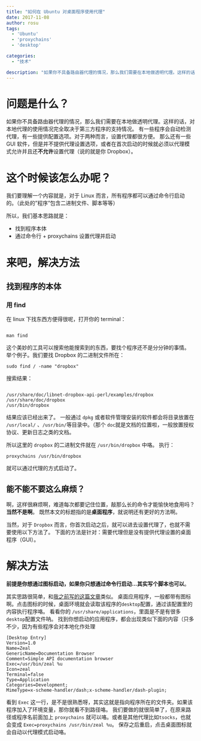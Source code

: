 ```yaml
---
title: "如何在 Ubuntu 对桌面程序使用代理"
date: 2017-11-08
author: rosu
tags:
  - 'Ubuntu'
  - 'proxychains'
  - 'desktop'

categories:
  - "技术"

description: "如果你不具备路由器代理的情况，那么我们需要在本地做透明代理。这样的话，对本地代理的使用情况完全取决于第三方程序的支持情况..."
---
```


# 问题是什么？

如果你不具备路由器代理的情况，那么我们需要在本地做透明代理。这样的话，对本地代理的使用情况完全取决于第三方程序的支持情况。
有一些程序会自动检测代理，有一些提供配置选项。对于两种而言，设置代理都很方便。
那么还有一些 GUI 软件，但是并不提供代理设置选项，或者在首次启动的时候就必须以代理模式允许并且还**不允许**设置代理（说的就是你 Dropbox）。

# 这个时候该怎么办呢？

我们要理解一个内容就是，对于 Linux 而言，所有程序都可以通过命令行启动的。（此处的”程序”包含二进制文件、脚本等等）

所以，我们基本思路就是：

- 找到程序本体
- 通过命令行 + proxychains 设置代理并启动

# 来吧，解决方法

## 找到程序的本体

### 用 find

在 linux 下找东西方便得很呢，打开你的 terminal：

```shell

man find

```

这个美妙的工具可以搜索他能搜索到的东西，要找个程序还不是分分钟的事情。
举个例子。我们要找 Dropbox 的二进制文件所在：

```shell
sudo find / -name "dropbox"
```

搜索结果：

```shell

/usr/share/doc/libnet-dropbox-api-perl/examples/dropbox
/usr/share/doc/dropbox
/usr/bin/dropbox

```

结果应该已经出来了。
一般通过 `dpkg` 或者软件管理安装的软件都会将目录放置在 `/usr/local/` 、`/usr/bin/`等目录中。（那个 `doc`就是文档的位置啦，一般放置授权协议、更新日志之类的文档。

所以这里的 `dropbox` 的二进制文件就在 `/usr/bin/dropbox` 中咯。
执行：

```shell
proxychains /usr/bin/dropbox
```

就可以通过代理的方式启动了。

## 能不能不要这么麻烦？

啊，这样很麻烦啊，难道每次都要记住位置，敲那么长的命令才能愉快地食用吗？
**当然不是啊**。
既然本文的标题指的是**桌面程序**，就说明还有更好的方法啊。

当然，对于 `Dropbox` 而言，你首次启动之后，就可以进去设置代理了，也就不需要使用以下方法了。
下面的方法是针对：需要代理但是没有提供代理设置的桌面程序（GUI）。

# 解决方法

**前提是你想通过图标启动，如果你只想通过命令行启动...其实写个脚本也可以**。

其实思路很简单，和[我之前写的这篇文章](https://blog.rosuh.me/2017/11/install-netease-cloud-music-on-ubuntu-17-10/)类似。
桌面应用程序，一般都带有图标啊。点击图标的时候，桌面环境就会读取该程序的`desktop`配置，通过该配置里的内容执行程序咯。
看看你的 `/usr/share/applications`，里面是不是有很多`desktop`配置文件呐。
找到你想启动的应用程序，都会出现类似下面的内容（只多不少，因为有些程序会对本地化作处理

```shell
[Desktop Entry]
Version=1.0
Name=Zeal
GenericName=Documentation Browser
Comment=Simple API documentation browser
Exec=/usr/bin/zeal %u
Icon=zeal
Terminal=false
Type=Application
Categories=Development;
MimeType=x-scheme-handler/dash;x-scheme-handler/dash-plugin;
```

看到 `Exec` 这一行，是不是很熟悉呀，其实这就是指向程序所在的文件夹。如果该程序加入了环境变量，那你就看不到路径咯。
我们要做的就很简单了，在原来路径或程序名前面加上 `proxychains` 就可以咯。或者是其他代理比如`tsocks`，也就会变成 `Exec=proxychains /usr/bin/zeal %u`。
保存之后重启，点击桌面图标就会自动以代理模式启动咯。